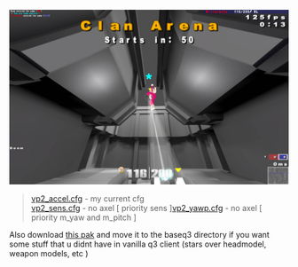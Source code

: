 ![Preview](https://raw.githubusercontent.com/killarbyte/q3conf/master/tmp/demo1.jpg)

> [vp2_accel.cfg](https://raw.githubusercontent.com/killarbyte/q3conf/master/osp/vp2_accel.cfg) - my current cfg  
> [vp2_sens.cfg](https://raw.githubusercontent.com/killarbyte/q3conf/master/osp/vp2_sens.cfg) - no axel [ priority sens ][vp2_yawp.cfg](https://raw.githubusercontent.com/killarbyte/q3conf/master/osp/vp2_yawp.cfg) - no axel [ priority m_yaw and m_pitch ]

Also download [this pak](https://github.com/killarbyte/q3conf/blob/master/baseq3/zzzzz-III-Project-q3.torrtuga.ru.pk3?raw=true) and move it to the baseq3 directory if you want some stuff that u didnt have in vanilla q3 client (stars over headmodel, weapon models, etc )
